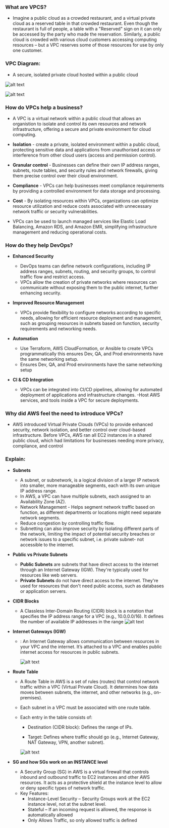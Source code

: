 ### What are VPCS?


- Imagine a public cloud as a crowded restaurant, and a virtual private cloud as a reserved table in that crowded restaurant. Even though the restaurant is full of people, a table with a "Reserved" sign on it can only be accessed by the party who made the reservation. Similarly, a public cloud is crowded with various cloud customers accessing computing resources – but a VPC reserves some of those resources for use by only one customer.

### VPC Diagram:
- A secure, isolated private cloud hosted within a public cloud

![alt text](../Pictures/VPC/VPC-diagram.png)

  


![alt text](../Pictures/VPC/vpc-aws.png)


### How do VPCs help a business?
- A VPC is a virtual network within a public cloud that allows an organistion to isolate and control its own resources and network infrastructure, offering a secure and private environment for cloud computing.
  
- **Isolation** - create a private, isolated environment within a public cloud, protecting sensitive data and applications from unauthorised access or interference from other cloud users (access and permission control).
- **Granular control** - Businesses can define their own IP address ranges, subnets, route tables, and security rules and network firewalls, giving them precise control over their cloud environment.
- **Compliance** -  VPCs can help businesses meet compliance requirements by providing a controlled environment for data storage and processing. 
-  **Cost** - By isolating resources within VPCs, organizations can optimize resource utilization and reduce costs associated with unnecessary network traffic or security vulnerabilities. 
-  VPCs can be used to launch managed services like Elastic Load Balancing, Amazon RDS, and Amazon EMR, simplifying infrastructure management and reducing operational costs. 


### How do they help DevOps?

- **Enhanced Security** 
  - DevOps teams can define network configurations, including IP address ranges, subnets, routing, and security groups, to control traffic flow and restrict access.
  - VPCs allow the creation of private networks where resources can communicate without exposing them to the public internet, further enhancing security. 

- **Improved Resource Management** 
  - VPCs provide flexibility to configure networks according to specific needs, allowing for efficient resource deployment and management, such as grouping resources in subnets based on function, security requirements and networking needs.
  
- **Automation** 
  - Use Terraform, AWS CloudFormation, or Ansible to create VPCs programmatically this ensures Dev, QA, and Prod environments have the same networking setup.
  - Ensures Dev, QA, and Prod environments have the same networking setup

- **CI & CD Integration**
  - VPCs can be integrated into CI/CD pipelines, allowing for automated deployment of applications and infrastructure changes. 
  -Host AWS services, and tools inside a VPC for secure deployments.



### Why did AWS feel the need to introduce VPCs?
- AWS introduced Virtual Private Clouds (VPCs) to provide enhanced security, network isolation, and better control over cloud-based infrastructure. Before VPCs, AWS ran all EC2 instances in a shared public cloud, which had limitations for businesses needing more privacy, compliance, and control

### Explain:
- **Subnets**
  - A subnet, or subnetwork, is a logical division of a larger IP network into smaller, more manageable segments, each with its own unique IP address range.
  - In AWS, a VPC can have multiple subnets, each assigned to an Availability Zone (AZ).
  - Network Management - Helps segment network traffic based on function, as different departments or locations might need separate network segments. 
  - Reduce congestion by controlling traffic flow.
  - Subnetting can also improve security by isolating different parts of the network, limiting the impact of potential security breaches or network issues to a specific subnet, i.e. private subnet- not accessible to the internet.

- **Public vs Private Subnets** 
  - **Public Subnets** are subnets that have direct access to the internet through an Internet Gateway (IGW). They're typically used for resources like web servers.
  - **Private Subnets** do not have direct access to the internet. They're used for resources that don't need public access, such as databases or application servers.

- **CIDR Blocks** 
  - A Classless Inter-Domain Routing (CIDR) block is a notation that specifies the IP address range for a VPC (e.g., 10.0.0.0/16). It defines the number of available IP addresses in the range
   ![alt text](../Pictures/VPC/aws-cidr.png)


- **Internet Gateways (IGW)**
  - : An Internet Gateway allows communication between resources in your VPC and the internet. It’s attached to a VPC and enables public internet access for resources in public subnets.

    ![alt text](../Pictures/VPC/aws-igw.png)



- **Route Table**
  - A Route Table in AWS is a set of rules (routes) that control network traffic within a VPC (Virtual Private Cloud). It determines how data moves between subnets, the internet, and other networks (e.g., on-premises).
  - Each subnet in a VPC must be associated with one route table.
  - Each entry in the table consists of:

    -   Destination (CIDR block): Defines the range of IPs.

    - Target: Defines where traffic should go (e.g., Internet Gateway, NAT Gateway, VPN, another subnet).

    ![alt text](../Pictures/VPC/example-route-table.png)


- **SG and how SGs work on an INSTANCE level**
  - A Security Group (SG) in AWS is a virtual firewall that controls inbound and outbound traffic to EC2 instances and other AWS resources. It acts as a protective shield at the instance level to allow or deny specific types of network traffic.
  - Key Features:
    - Instance-Level Security – Security Groups work at the EC2 instance level, not at the subnet level.
    - Stateful – If an incoming request is allowed, the response is automatically allowed 
    -  Only Allows Traffic, so only allowed traffic is defined
